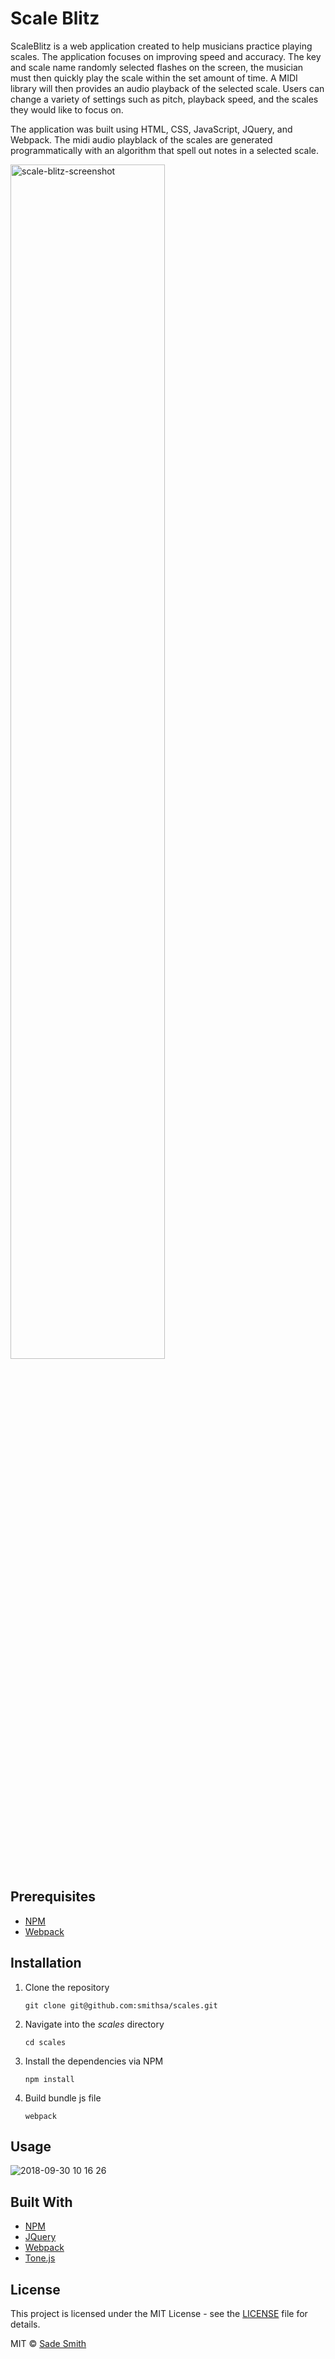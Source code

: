 # Scale Blitz

ScaleBlitz is a web application created to help musicians practice playing scales. The application focuses on improving speed and accuracy. The key and scale name randomly selected flashes on the screen, the musician must then quickly play the scale within the set amount of time. A MIDI library will then provides an audio playback of the selected scale. Users can change a variety of settings such as pitch, playback speed, and the scales they would like to focus on.

The application was built using HTML, CSS, JavaScript, JQuery, and Webpack. The midi audio playblack of the scales are generated programmatically with an algorithm that spell out notes in a selected scale.

<img width="70%" alt="scale-blitz-screenshot" src="https://user-images.githubusercontent.com/1827606/46259090-0a342f80-c49a-11e8-8f8d-46d97ac88051.png">

## Prerequisites
*	[NPM](https://www.npmjs.com/)
*	[Webpack](https://webpack.js.org/)

## Installation
1. Clone the repository
	```
	git clone git@github.com:smithsa/scales.git
	```

2. Navigate into the *scales* directory
	```
	cd scales
	```	

3. Install the dependencies via NPM
	```
	npm install
	``` 	
4. Build bundle js file
	```
	webpack
	``` 

## Usage

![2018-09-30 10 16 26](https://user-images.githubusercontent.com/1827606/46259089-086a6c00-c49a-11e8-908b-ae146f840cea.gif)

## Built With
*	[NPM](https://www.npmjs.com/)
*	[JQuery](https://jquery.com/)
*	[Webpack](https://webpack.js.org/)
*	[Tone.js](https://tonejs.github.io/)

## License

This project is licensed under the MIT License - see the [LICENSE](LICENSE) file for details.

MIT © [Sade Smith](https://sadesmith.com)
